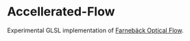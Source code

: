 # Accellerated-Flow

Experimental GLSL implementation of [Farnebäck Optical Flow](http://www.diva-portal.org/smash/get/diva2:273847/FULLTEXT01.pdf).
